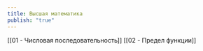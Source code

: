 ```yaml
---
title: Высшая математика
publish: "true"
---
```

[[01 - Числовая последовательность]]
[[02 - Предел функции]]
